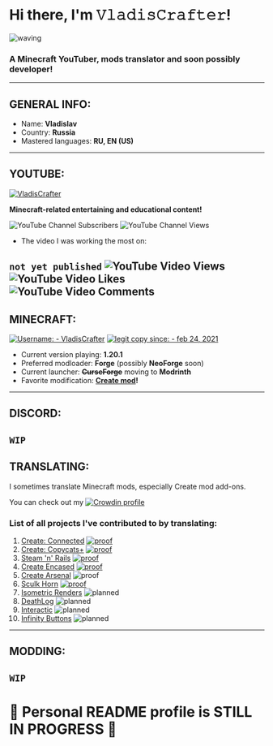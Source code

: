 # Hi there, I'm 𝚅𝚕𝚊𝚍𝚒𝚜𝙲𝚛𝚊𝚏𝚝𝚎𝚛!
![waving](https://github.com/VladisCrafter/VladisCrafter/assets/122053125/1f26699d-d0a5-4760-921c-0c800eecb446)
### A Minecraft YouTuber, mods translator and soon possibly developer!
---
## GENERAL INFO:
- Name: **Vladislav**
- Country: **Russia**
- Mastered languages: **RU, EN (US)**
---
## YOUTUBE:
[![VladisCrafter](https://img.shields.io/badge/VladisCrafter-cb2316?style=for-the-badge&logo=YouTube&logoColor=ffffff)](https://youtube.com/@vladiscrafter)

**Minecraft-related entertaining and educational content!**

![YouTube Channel Subscribers](https://img.shields.io/youtube/channel/subscribers/UClt3jWY-I5UIwJl_aUBLI1g)
![YouTube Channel Views](https://img.shields.io/youtube/channel/views/UClt3jWY-I5UIwJl_aUBLI1g)

- The video I was working the most on:

`not yet published`
![YouTube Video Views](https://img.shields.io/youtube/views/*?color=cb2316)
![YouTube Video Likes](https://img.shields.io/youtube/likes/*?color=cb2316) 
![YouTube Video Comments](https://img.shields.io/youtube/comments/*?color=cb2316)
---
## MINECRAFT:
[![Username: - VladisCrafter](https://img.shields.io/badge/Username:-VladisCrafter-0a9950?style=for-the-badge)](https://namemc.com/profile/VladisCrafter.1)
[![legit copy since: - feb 24, 2021](https://img.shields.io/badge/legit_copy_since:-feb_24%2C_2021-12161a)](https://namemc.com/profile/VladisCrafter.1)

- Current version playing: **1.20.1**
- Preferred modloader: **Forge** (possibly **NeoForge** soon)
- Current launcher: **~~CurseForge~~** moving to **Modrinth**
- Favorite modification: **[Create mod](https://github.com/Creators-of-Create/Create)!**
---
## DISCORD:
`WIP`
---
## TRANSLATING:
I sometimes translate Minecraft mods, especially Create mod add-ons.

You can check out my 
[![Crowdin profile](https://img.shields.io/badge/Crowdin_profile-16191d?style=for-the-badge&logo=Crowdin)](https://crowdin.com/profile/vladiscrafter)

### List of all projects I've contributed to by translating:
1. [Create: Connected](https://github.com/hlysine/create_connected) [![proof](https://img.shields.io/badge/proof-grey?logo=Crowdin)](https://crowdin.com/project/create-connected-mod/reports/top-members)
2. [Create: Copycats+](https://github.com/copycats-plus/copycats) [![proof](https://img.shields.io/badge/proof-grey?logo=Crowdin)](https://crowdin.com/project/copycats/reports/top-members)
3. [Steam 'n' Rails](https://github.com/Layers-of-Railways/Railway) [![proof](https://img.shields.io/badge/proof-grey?logo=Crowdin)](https://crowdin.com/project/create-steam-n-rails-official/reports/top-members)
4. [Create Encased](https://github.com/iglee42/CreateCasing) [![proof](https://img.shields.io/badge/proof-grey?logo=GitHub)](https://github.com/iglee42/CreateCasing/pull/67)
5. [Create Arsenal](https://discord.gg/create-arsenal-1044367456417882202) ![proof](https://img.shields.io/badge/proof-grey?logo=Discord)
6. [Sculk Horn](https://github.com/anviaan/SculkHorn) [![proof](https://img.shields.io/badge/proof-grey?logo=CurseForge)](https://www.curseforge.com/minecraft/mc-mods/sculk-horn/files/4450674)
7. [Isometric Renders]() ![planned](https://img.shields.io/badge/planned-grey?logo=GitHub)
8. [DeathLog](https://github.com/gliscowo/deathlog) ![planned](https://img.shields.io/badge/planned-grey?logo=GitHub)
9. [Interactic](https://github.com/gliscowo/interactic) ![planned](https://img.shields.io/badge/planned-grey?logo=GitHub)
10. [Infinity Buttons](https://github.com/TeamDiopside/InfinityButtons) ![planned](https://img.shields.io/badge/planned-grey?logo=GitHub)
---
## MODDING:
`WIP`
---
# 🚧 Personal README profile is STILL IN PROGRESS 🚧
